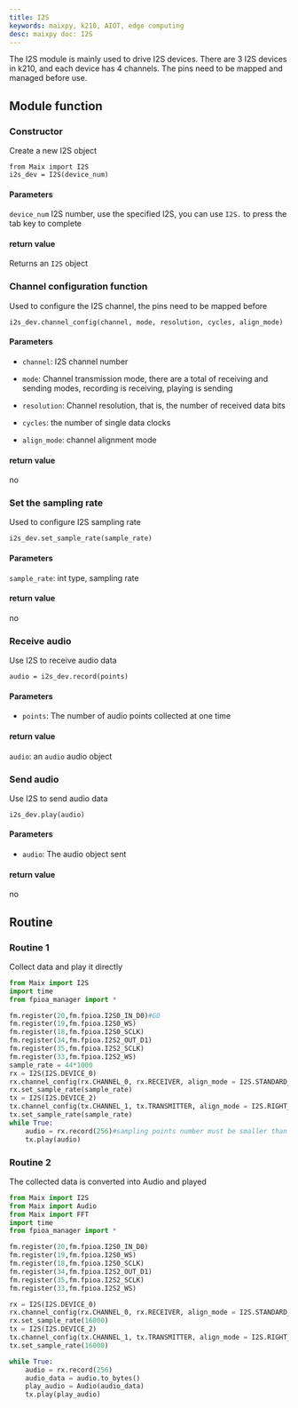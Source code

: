 ```yaml
---
title: I2S
keywords: maixpy, k210, AIOT, edge computing
desc: maixpy ​​doc: I2S
---
```


The I2S module is mainly used to drive I2S devices. There are 3 I2S devices in k210, and each device has 4 channels. The pins need to be mapped and managed before use.

## Module function

### Constructor

Create a new I2S object

```
from Maix import I2S
i2s_dev = I2S(device_num)
```

#### Parameters

`device_num` I2S number, use the specified I2S, you can use `I2S.` to press the tab key to complete

#### return value

Returns an `I2S` object

### Channel configuration function

Used to configure the I2S channel, the pins need to be mapped before

```
i2s_dev.channel_config(channel, mode, resolution, cycles, align_mode)
```
#### Parameters

* `channel`: I2S channel number

* `mode`: Channel transmission mode, there are a total of receiving and sending modes, recording is receiving, playing is sending

* `resolution`: Channel resolution, that is, the number of received data bits

* `cycles`: the number of single data clocks

* `align_mode`: channel alignment mode

#### return value

no

### Set the sampling rate

Used to configure I2S sampling rate

```
i2s_dev.set_sample_rate(sample_rate)
```
#### Parameters

`sample_rate`: int type, sampling rate

#### return value

no

### Receive audio

Use I2S to receive audio data

```
audio = i2s_dev.record(points)
```
#### Parameters

* `points`: The number of audio points collected at one time

#### return value

`audio`: an `audio` audio object

### Send audio

Use I2S to send audio data

```
i2s_dev.play(audio)
```
#### Parameters

* `audio`: The audio object sent

#### return value
no

## Routine

### Routine 1

Collect data and play it directly

```python
from Maix import I2S
import time
from fpioa_manager import *

fm.register(20,fm.fpioa.I2S0_IN_D0)#GO
fm.register(19,fm.fpioa.I2S0_WS)
fm.register(18,fm.fpioa.I2S0_SCLK)
fm.register(34,fm.fpioa.I2S2_OUT_D1)
fm.register(35,fm.fpioa.I2S2_SCLK)
fm.register(33,fm.fpioa.I2S2_WS)
sample_rate = 44*1000
rx = I2S(I2S.DEVICE_0)
rx.channel_config(rx.CHANNEL_0, rx.RECEIVER, align_mode = I2S.STANDARD_MODE)
rx.set_sample_rate(sample_rate)
tx = I2S(I2S.DEVICE_2)
tx.channel_config(tx.CHANNEL_1, tx.TRANSMITTER, align_mode = I2S.RIGHT_JUSTIFYING_MODE)
tx.set_sample_rate(sample_rate)
while True:
    audio = rx.record(256)#sampling points number must be smaller than 256
    tx.play(audio)
```

### Routine 2

The collected data is converted into Audio and played

```python
from Maix import I2S
from Maix import Audio
from Maix import FFT
import time
from fpioa_manager import *

fm.register(20,fm.fpioa.I2S0_IN_D0)
fm.register(19,fm.fpioa.I2S0_WS)
fm.register(18,fm.fpioa.I2S0_SCLK)
fm.register(34,fm.fpioa.I2S2_OUT_D1)
fm.register(35,fm.fpioa.I2S2_SCLK)
fm.register(33,fm.fpioa.I2S2_WS)

rx = I2S(I2S.DEVICE_0)
rx.channel_config(rx.CHANNEL_0, rx.RECEIVER, align_mode = I2S.STANDARD_MODE)
rx.set_sample_rate(16000)
tx = I2S(I2S.DEVICE_2)
tx.channel_config(tx.CHANNEL_1, tx.TRANSMITTER, align_mode = I2S.RIGHT_JUSTIFYING_MODE)
tx.set_sample_rate(16000)

while True:
    audio = rx.record(256)
    audio_data = audio.to_bytes()
    play_audio = Audio(audio_data)
    tx.play(play_audio)
```
